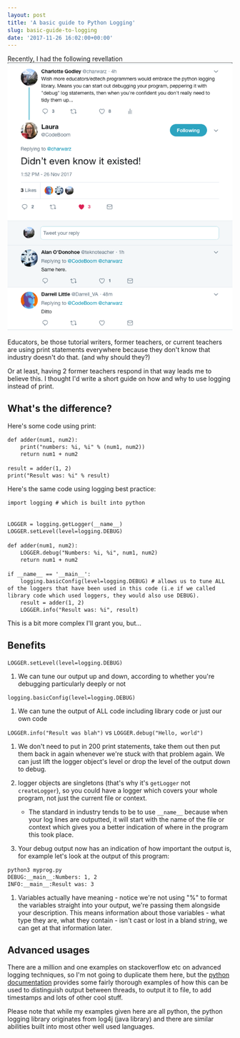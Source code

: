 ```yaml
---
layout: post
title: 'A basic guide to Python Logging'
slug: basic-guide-to-logging
date: '2017-11-26 16:02:00+00:00'
---
```

Recently, I had the following revellation
![](images/2017/logging.png)

Educators, be those tutorial writers, former teachers, or current teachers are using print statements everywhere because they don't know that industry doesn't do that. (and why should they?)

Or at least, having 2 former teachers respond in that way leads me to believe this. I thought I'd write a short guide on how and why to use logging instead of print.

## What's the difference?

Here's some code using print:
```
def adder(num1, num2):
    print("numbers: %i, %i" % (num1, num2))
    return num1 + num2

result = adder(1, 2)
print("Result was: %i" % result)
```

Here's the same code using logging best practice:
```
import logging # which is built into python


LOGGER = logging.getLogger(__name__) 
LOGGER.setLevel(level=logging.DEBUG)

def adder(num1, num2):
    LOGGER.debug("Numbers: %i, %i", num1, num2)
    return num1 + num2

if __name__ == '__main__':
    logging.basicConfig(level=logging.DEBUG) # allows us to tune ALL of the loggers that have been used in this code (i.e if we called library code which used loggers, they would also use DEBUG). 
    result = adder(1, 2)
    LOGGER.info("Result was: %i", result)
```

This is a bit more complex I'll grant you, but...
## Benefits
```
LOGGER.setLevel(level=logging.DEBUG)
```
1. We can tune our output up and down, according to whether you're debugging particularly deeply or not

```
logging.basicConfig(level=logging.DEBUG)
```
1. We can tune the output of ALL code including library code or just our own code

`LOGGER.info("Result was blah")` vs `LOGGER.debug("Hello, world")`
1. We don't need to put in 200 print statements, take them out then put them back in again whenever we're stuck with that problem again. We can just lift the logger object's level or drop the level of the output down to debug.

1. logger objects are singletons (that's why it's `getLogger` not `createLogger`), so you could have a logger which covers your whole program, not just the current file or context. 
    - The standard in industry tends to be to use `__name__` because when your log lines are outputted, it will start with the name of the file or context which gives you a better indication of where in the program this took place.

1. Your debug output now has an indication of how important the output is, for example let's look at the output of this program:
```
python3 myprog.py
DEBUG:__main__:Numbers: 1, 2
INFO:__main__:Result was: 3
```

1. Variables actually have meaning - notice we're not using "%" to format the variables straight into your output, we're passing them alongside your description. This means information about those variables - what type they are, what they contain - isn't cast or lost in a bland string, we can get at that information later.

## Advanced usages
There are a million and one examples on stackoverflow etc on advanced logging techniques, so I'm not going to duplicate them here, but the [python documentation](https://docs.python.org/3/howto/logging-cookbook.html) provides some fairly thorough examples of how this can be used to distinguish output between threads, to output it to file, to add timestamps and lots of other cool stuff.

Please note that while my examples given here are all python, the python logging library originates from log4j (java library) and there are similar abilities built into most other well used languages.